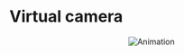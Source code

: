 <h1><b>Virtual camera</b></h1>
<div style="text-align: center">

![Animation](https://media.giphy.com/media/wJFItNFUiuNh3fXir7/giphy.gif)


</div>
